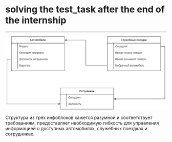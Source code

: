 # solving the test_task after the end of the internship

***

![structure of the admin content management section.jpg](structure%20of%20the%20admin%20content%20management%20section.jpg)

Структура из трёх инфоблоков кажется разумной и соответствует требованиям, предоставляет необходимую гибкость для управления информацией о доступных автомобилях, служебных поездках и сотрудниках.